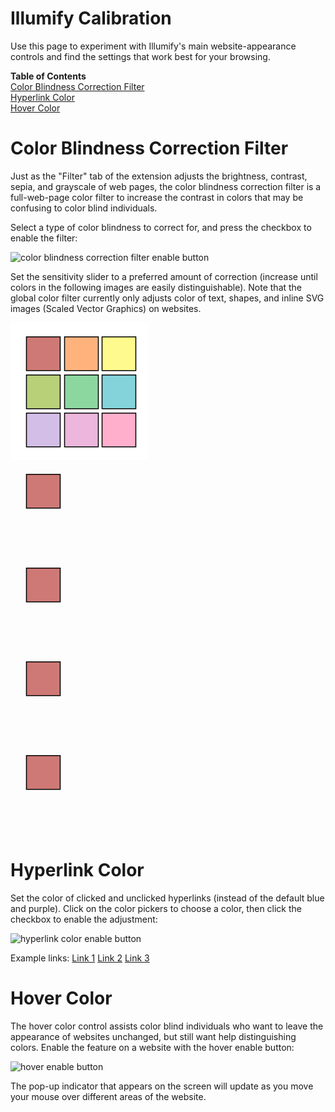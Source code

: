 # Illumify Calibration

Use this page to experiment with Illumify's main website-appearance controls and find the settings that work best for your browsing.

**Table of Contents**
<br/>
[Color Blindness Correction Filter](#color-blindness-correction-filter)
<br/>
[Hyperlink Color](#hyperlink-color)
<br/>
[Hover Color](#hover-color)


# Color Blindness Correction Filter
Just as the "Filter" tab of the extension adjusts the brightness, contrast, sepia, and grayscale of web pages, the color blindness correction filter is a full-web-page color filter to increase the contrast in colors that may be confusing to color blind individuals.

Select a type of color blindness to correct for, and press the checkbox to enable the filter:

![color blindness correction filter enable button](https://i.imgur.com/2VOl2Ug.png)

Set the sensitivity slider to a preferred amount of correction (increase until colors in the following images are easily distinguishable). Note that the global color filter currently only adjusts color of text, shapes, and inline SVG images (Scaled Vector Graphics) on websites.

<div style="display: flex; flex-direction: column;">

<!-- Do a Ctrl+F on "Calibration Image" to jump to the sections of inline calibration SVG images -->

<!-- Calibration Image: blocks -- created by Illumify team -->
<svg width="220" height="220" xmlns="http://www.w3.org/2000/svg">
 <!-- Created with Method Draw - http://github.com/duopixel/Method-Draw/ -->
 <g>
  <title>background</title>
  <rect fill="#fff" id="canvas_background" height="222" width="222" y="-1" x="-1"/>
  <g display="none" overflow="visible" y="0" x="0" height="100%" width="100%" id="canvasGrid">
   <rect fill="url(#gridpattern)" stroke-width="0" y="0" x="0" height="100%" width="100%"/>
  </g>
 </g>
 <g>
  <title>Layer 1</title>
  <rect id="svg_1" height="54" width="54" y="22.770833" x="25.5" stroke-width="1.5" stroke="#000" fill="#CE7975"/>
  <rect id="svg_3" height="54" width="54" y="22.770833" x="86.5" stroke-width="1.5" stroke="#000" fill="#FFB27C"/>
  <rect id="svg_4" height="54" width="54" y="22.770833" x="146.5" stroke-width="1.5" stroke="#000" fill="#FFFA8D"/>
  <rect id="svg_5" height="54" width="54" y="83.770833" x="25.5" stroke-width="1.5" stroke="#000" fill="#B8D078"/>
  <rect id="svg_6" height="54" width="54" y="83.770833" x="86.5" stroke-width="1.5" stroke="#000" fill="#8CD79F"/>
  <rect id="svg_7" height="54" width="54" y="83.770833" x="146.5" stroke-width="1.5" stroke="#000" fill="#84D3DB"/>
  <rect id="svg_8" height="54" width="54" y="144.770833" x="25.5" stroke-width="1.5" stroke="#000" fill="#D3BEE7"/>
  <rect id="svg_9" height="54" width="54" y="144.770833" x="86.5" stroke-width="1.5" stroke="#000" fill="#EDB6DC"/>
  <rect id="svg_10" height="54" width="54" y="144.770833" x="146.5" stroke-width="1.5" stroke="#000" fill="#FFAFCC"/>
 </g>
</svg>

<!-- Calibration Image: Ishihara_2.svg -- wikimedia -->
<a href="https://commons.wikimedia.org/wiki/File:Ishihara_2.svg">
<!-- PLACEHOLDER FOR MARKDOWN RENDERING -->
<svg xmlns="http://www.w3.org/2000/svg">
 <g>
  <title>Layer 1</title>
  <rect id="svg_1" height="54" width="54" y="22.770833" x="25.5" stroke-width="1.5" stroke="#000" fill="#CE7975"/>
 </g>
</svg>
</a>

<!-- Calibration Image: World_map_frigit.svg -- wikimedia -->
<a href="https://upload.wikimedia.org/wikipedia/commons/9/95/World_map_frigid.svg">
<!-- PLACEHOLDER FOR MARKDOWN RENDERING -->
<svg width="500" xmlns="http://www.w3.org/2000/svg">
 <g>
  <title>Layer 1</title>
  <rect id="svg_1" height="54" width="54" y="22.770833" x="25.5" stroke-width="1.5" stroke="#000" fill="#CE7975"/>
 </g>
</svg>
</a>

<!-- Calibration Image: Junk_food_portail.svg -- wikimedia -->
<a href="https://upload.wikimedia.org/wikipedia/commons/c/c7/Junk_food_portail.svg">
<svg width="300" xmlns="http://www.w3.org/2000/svg">
 <g>
  <title>Layer 1</title>
  <rect id="svg_1" height="54" width="54" y="22.770833" x="25.5" stroke-width="1.5" stroke="#000" fill="#CE7975"/>
 </g>
</svg>
</a>

<!-- Calibration Image: Air_conditioning_unit-en.svg -- wikimedia -->
<a href="https://upload.wikimedia.org/wikipedia/commons/f/f2/Air_conditioning_unit-en.svg">
<svg width="325" xmlns="http://www.w3.org/2000/svg">
 <g>
  <title>Layer 1</title>
  <rect id="svg_1" height="54" width="54" y="22.770833" x="25.5" stroke-width="1.5" stroke="#000" fill="#CE7975"/>
 </g>
</svg>
</a>

</div>

# Hyperlink Color
Set the color of clicked and unclicked hyperlinks (instead of the default blue and purple). Click on the color pickers to choose a color, then click the checkbox to enable the adjustment:

![hyperlink color enable button](https://i.imgur.com/fYmBOqa.png)

Example links:
[Link 1](https://www.google.com/search?q=this+is+a+link+you+probably+haven%27t+visited+before)
[Link 2](https://github.com/agatt1/Illumify)
[Link 3](https://www.researchgate.net/publication/326626897_Smartphone_Based_Image_Color_Correction_for_Color_Blindness)

# Hover Color
The hover color control assists color blind individuals who want to leave the appearance of websites unchanged, but still want help distinguishing colors. Enable the feature on a website with the hover enable button:

![hover enable button](https://i.imgur.com/3hiZMYm.png)

The pop-up indicator that appears on the screen will update as you move your mouse over different areas of the website.